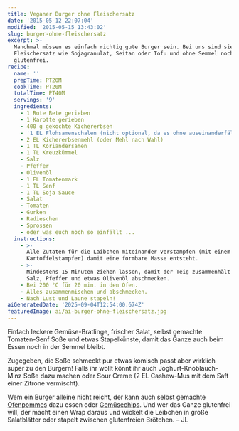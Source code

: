 ```yaml
---
title: Veganer Burger ohne Fleischersatz
date: '2015-05-12 22:07:04'
modified: '2015-05-15 13:43:02'
slug: burger-ohne-fleischersatz
excerpt: >-
  Manchmal müssen es einfach richtig gute Burger sein. Bei uns sind sie ohne
  Fleischersatz wie Sojagranulat, Seitan oder Tofu und ohne Semmel noch dazu
  glutenfrei.
recipe:
  name: ''
  prepTime: PT20M
  cookTime: PT20M
  totalTime: PT40M
  servings: '9'
  ingredients:
    - 1 Rote Bete gerieben
    - 1 Karotte gerieben
    - 400 g gekochte Kichererbsen
    - '1 EL Flohsamenschalen (nicht optional, da es ohne auseinanderfällt)'
    - 2 EL Kichererbsenmehl (oder Mehl nach Wahl)
    - 1 TL Koriandersamen
    - 1 TL Kreuzkümmel
    - Salz
    - Pfeffer
    - Olivenöl
    - 1 EL Tomatenmark
    - 1 TL Senf
    - 1 TL Soja Sauce
    - Salat
    - Tomaten
    - Gurken
    - Radieschen
    - Sprossen
    - oder was euch noch so einfällt ...
  instructions:
    - >-
      Alle Zutaten für die Laibchen miteinander verstampfen (mit einem
      Kartoffelstampfer) damit eine formbare Masse entsteht.
    - >-
      Mindestens 15 Minuten ziehen lassen, damit der Teig zusammenhält und mit
      Salz, Pfeffer und etwas Olivenöl abschmecken.
    - Bei 200 °C für 20 min. in den Ofen.
    - Alles zusammenmischen und abschmecken.
    - Nach Lust und Laune stapeln!
aiGeneratedDate: '2025-09-04T12:54:00.674Z'
featuredImage: ai/ai-burger-ohne-fleischersatz.jpg
---
```


Einfach leckere Gemüse-Bratlinge, frischer Salat, selbst gemachte Tomaten-Senf Soße und etwas Stapelkünste, damit das Ganze auch beim Essen noch in der Semmel bleibt.

Zugegeben, die Soße schmeckt pur etwas komisch passt aber wirklich super zu den Burgern! Falls ihr wollt könnt ihr auch Joghurt-Knoblauch-Minz Soße dazu machen oder Sour Creme (2 EL Cashew-Mus mit dem Saft einer Zitrone vermischt).  
  
Wem ein Burger alleine nicht reicht, der kann auch selbst gemachte [Ofenpommes](https://www.veganblatt.com/fettarme-ofen-pommes) dazu essen oder [Gemüsechips](https://www.veganblatt.com/rohkost-gemuese-chips-selbstgemacht). Und wer das Ganze glutenfrei will, der macht einen Wrap daraus und wickelt die Leibchen in große Salatblätter oder stapelt zwischen glutenfreien Brötchen. – JL [<!-- Image removed (no copyright): Burger-leibchen-640x400.jpg -->](https://www.veganblatt.com/i/Burger-leibchen.jpg)
